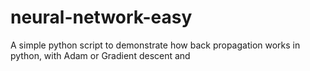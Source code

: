 # neural-network-easy
A simple python script to demonstrate how back propagation works in python, with Adam or Gradient descent and 
